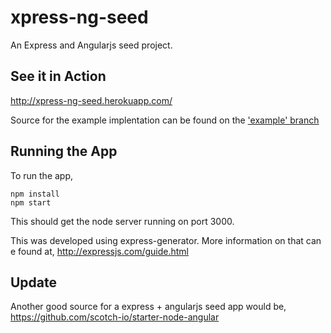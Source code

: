 xpress-ng-seed
==============

An Express and Angularjs seed project.

See it in Action
----------------

http://xpress-ng-seed.herokuapp.com/

Source for the example implentation can be found on the ['example' branch](https://github.com/chetanhs/xpress-ng-seed/tree/example)

Running the App
---------------

To run the app,

    npm install
    npm start

This should get the node server running on port 3000.

This was developed using express-generator. More information on that can e found at, http://expressjs.com/guide.html

Update
------

Another good source for a express + angularjs seed app would be, https://github.com/scotch-io/starter-node-angular